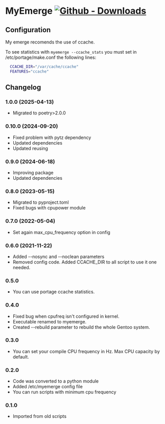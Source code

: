 # MyEmerge [![Github - Downloads](https://shields.io/github/downloads/turulomio/myemerge/total?label=Github%20downloads )](https://github.com/turulomio/myemerge/)

## Configuration

My emerge recomends the use of ccache.

To see statistics with `myemerge --ccache_stats` you must set in /etc/portage/make.conf the following lines:
```bash
  CCACHE_DIR="/var/cache/ccache"
  FEATURES="ccache"
```

## Changelog

### 1.0.0 (2025-04-13)
- Migrated to poetry>2.0.0

### 0.10.0 (2024-09-20)
- Fixed problem with pytz dependency
- Updated dependencies
- Updated reusing

### 0.9.0 (2024-06-18)
- Improving package
- Updated dependencies

### 0.8.0 (2023-05-15)
- Migrated to pyproject.toml
- Fixed bugs with cpupower module

### 0.7.0 (2022-05-04)
- Set again max_cpu_frequency option in config

### 0.6.0 (2021-11-22)
- Added --nosync and --noclean parameters
- Removed config code. Added CCACHE_DIR to all script to use it one needed.

### 0.5.0
- You can use portage ccache statistics.

### 0.4.0
- Fixed bug when cpufreq isn't configured in kernel.
- Executable renamed to myemerge.
- Created --rebuild parameter to rebuild the whole Gentoo system.

### 0.3.0
- You can set your compile CPU frequency in Hz. Max CPU capacity by default.

### 0.2.0
- Code was converted to a python module
- Added /etc/myemerge config file
- You can run scripts with minimum cpu frequency

### 0.1.0
- Imported from old scripts
